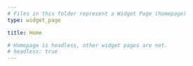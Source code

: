 ```yaml
---
# Files in this folder represent a Widget Page (homepage)
type: widget_page

title: Home

# Homepage is headless, other widget pages are not.
# headless: true
---
```

